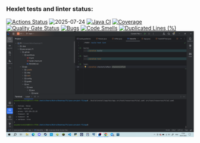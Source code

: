 ### Hexlet tests and linter status:
[![Actions Status](https://github.com/Asya-67/java-project-71/actions/workflows/hexlet-check.yml/badge.svg)](https://github.com/Asya-67/java-project-71/actions)
<img width="1920" height="1080" alt="2025-07-24" src="https://github.com/user-attachments/assets/6b1bb9f2-199d-44c3-8a3d-656f45d644e5" />
[![Java CI](https://github.com/Asya-67/java-project-71/actions/workflows/CI.yml/badge.svg)](https://github.com/Asya-67/java-project-71/actions/workflows/CI.yml)
[![Coverage](https://sonarcloud.io/api/project_badges/measure?project=Asya-67_java-project-71&metric=coverage)](https://sonarcloud.io/summary/new_code?id=Asya-67_java-project-71)
[![Quality Gate Status](https://sonarcloud.io/api/project_badges/measure?project=Asya-67_java-project-71&metric=alert_status)](https://sonarcloud.io/summary/new_code?id=Asya-67_java-project-71)
[![Bugs](https://sonarcloud.io/api/project_badges/measure?project=Asya-67_java-project-71&metric=bugs)](https://sonarcloud.io/summary/new_code?id=Asya-67_java-project-71)
[![Code Smells](https://sonarcloud.io/api/project_badges/measure?project=Asya-67_java-project-71&metric=code_smells)](https://sonarcloud.io/summary/new_code?id=Asya-67_java-project-71)
[![Duplicated Lines (%)](https://sonarcloud.io/api/project_badges/measure?project=Asya-67_java-project-71&metric=duplicated_lines_density)](https://sonarcloud.io/summary/new_code?id=Asya-67_java-project-71)
![Пример работы приложения](assets/2025-07-30.png)
